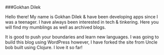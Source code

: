 ###Gokhan Dilek

Hello there!
My name is Gokhan Dilek & have been developing apps since I was a teenager.
I have always been interested in tech & tinkering.
Here you will find my mumblings as well as archived blogs.

It is good to push your boundaries and learn new languages.
I was going to build this blog using WordPress however, I have forked the site from Uncle bob built using Clojure.
I love it so far!